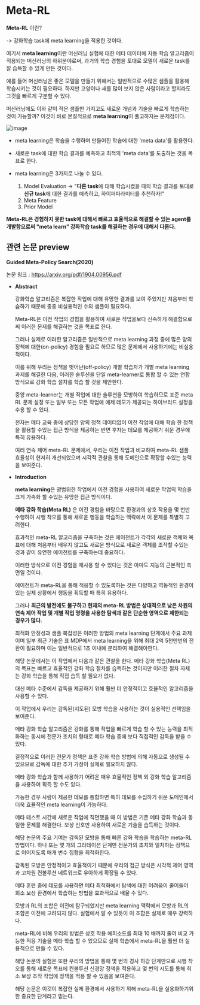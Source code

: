 # Meta-RL # 

**Meta-RL** 이란? 

-> 강화학습 task에 meta learning을 적용한 것이다.

여기서 **meta learning**이란 머신러닝 실험에 대한 메타 데이터에 자동 학습 알고리즘이 적용되는 머신러닝의 하위분야로써, 과거의 학습 경험을 토대로 모델이 새로운 task를 잘 습득할 수 있게 만든 것이다.

예를 들어 머신러닝은 좋은 모델을 만들기 위해서는 일반적으로 수많은 샘플을 활용해 학습시키는 것이 필요하다. 하지만 고양이나 새를 많이 보지 않은 사람이라고 할지라도 그것을 빠르게 구분할 수 있다. 

머신러닝에도 이와 같이 적은 샘플만 가지고도 새로운 개념과 기술을 빠르게 학습하는 것이 가능할까? 이것이 바로 본질적으로 **meta learning**이 풀고하자는 문제점이다.

![image](https://user-images.githubusercontent.com/66320010/117289420-850e2400-aea7-11eb-8e5c-139ecbb19149.png)

- meta learning은 학습을 수행하며 만들어진 학습에 대한 'meta data'를 활용한다.

- 새로운 task에 대한 학습 결과를 예측하고 최적의 'meta data'를 도출하는 것을 목표로 한다.

- meta learning은 3가지로 나눌 수 있다.

  1) Model Evaluation ->  "**다른 task**에 대해 학습시켰을 때의 학습 결과를 토대로 **신규 task**에 대한 결과를 예측하고, 하이퍼파라미터를 추천하자!"
  2) Meta Feature
  3) Prior Model

**Meta-RL은 경험하지 못한 task에 대해서 빠르고 효율적으로 해결할 수 있는 agent를 개발함으로써 "meta learn" 강화학습 task를 해결하는 경우에 대해서 다룬다.**

## 관련 논문 preview ##

**Guided Meta-Policy Search(2020)**   

논문 링크 : https://arxiv.org/pdf/1904.00956.pdf

- **Abstract**

  강화학습 알고리즘은 복잡한 작업에 대해 유망한 결과를 보여 주었지만 처음부터 학습하기 때문에 종종 비실용적인 수의 샘플이 필요하다. 

  Meta-RL은 이전 작업의 경험을 활용하여 새로운 작업을보다 신속하게 해결함으로써 이러한 문제를 해결하는 것을 목표로 한다. 

  그러나 실제로 이러한 알고리즘은 일반적으로 meta learning 과정 중에 많은 양의 정책에 대한(on-policy) 경험을 필요로 하므로 많은 문제에서 사용하기에는 비실용적이다. 

  이를 위해 우리는 정책을 벗어난(off-policy) 개별 학습자가 개별 meta learning 과제를 해결한 다음, 이러한 솔루션을 단일 meta-learner로 통합 할 수 있는 연합 방식으로 강화 학습 절차를 학습 할 것을 제안한다. 

  중앙 meta-learner는 개별 작업에 대한 솔루션을 모방하여 학습하므로 표준 meta RL 문제 설정 또는 일부 또는 모든 작업에 예제 데모가 제공되는 하이브리드 설정을 수용 할 수 있다. 

  전자는 메타 교육 중에 상당한 양의 정책 데이터없이 이전 작업에 대해 학습 한 정책을 활용할 수있는 접근 방식을 제공하는 반면 후자는 데모를 제공하기 쉬운 경우에 특히 유용하다. 

  여러 연속 제어 meta-RL 문제에서, 우리는 이전 작업과 비교하여 meta-RL 샘플 효율성이 현저히 개선되었으며 시각적 관찰을 통해 도메인으로 확장할 수있는 능력을 보여준다. 

- **Introduction**

  **meta learning**은 광범위한 작업에서 이전 경험을 사용하여 새로운 작업의 학습을 크게 가속화 할 수있는 유망한 접근 방식이다. 

  **메타 강화 학습(Meta RL)** 은 이전 경험을 바탕으로 환경과의 상호 작용을 몇 번만 수행하여 시행 착오를 통해 새로운 행동을 학습하는 맥락에서 이 문제를 특별히 고려한다. 

  효과적인 meta-RL 알고리즘을 구축하는 것은 에이전트가 각각의 새로운 객체와 목표에 대해 처음부터 배우지 않고도 새로운 방식으로 새로운 객체를 조작할 수있는 것과 같이 유연한 에이전트를 구축하는데 중요하다. 

  이러한 방식으로 이전 경험을 재사용 할 수 있다는 것은 아마도 지능의 근본적인 측면일 것이다.

  에이전트가 meta-RL을 통해 적응할 수 있도록하는 것은 다양하고 역동적인 환경이 있는 실제 상황에서 행동을 획득할 때 특히 유용하다. 

  그러나 **최근의 발전에도 불구하고 현재의 meta-RL 방법은 상대적으로 낮은 차원의 연속 제어 작업 및 개별 작업 명령을 사용한 탐색과 같은 단순한 영역으로 제한되는 경우가 많다.**  

  최적화 안정성과 샘플 복잡성은 이러한 방법의 meta learning 단계에서 주요 과제이며 일부 최근 기술은 표 MDP에서 meta learning을 위해 최대 2억 5천만번의 전환이 필요하며 이는 일반적으로 1초 이내에 분리하여 해결해야한다. 
  
  해당 논문에서는 이 작업에서 다음과 같은 관찰을 한다. 메타 강화 학습(Meta RL)의 목표는 빠르고 효율적인 강화 학습 절차를 습득하는 것이지만 이러한 절차 자체는 강화 학습을 통해 직접 습득 할 필요가 없다. 

  대신 메타 수준에서 감독을 제공하기 위해 훨씬 더 안정적이고 효율적인 알고리즘을 사용할 수 있다. 

  이 작업에서 우리는 감독된(지도된) 모방 학습을 사용하는 것이 실용적인 선택임을 보여준다. 

  메타 강화 학습 알고리즘은 강화를 통해 작업을 빠르게 학습 할 수 있는 능력을 최적화하는 동시에 전문가 조치의 형태로 메타 학습 중에 보다 직접적인 감독을 받을 수 있다. 

  결정적으로 이러한 전문가 정책은 표준 강화 학습 방법에 의해 자동으로 생성될 수 있으므로 감독에 대한 추가 가정이 실제로 필요하지 않다. 

  메타 강화 학습과 함께 사용하기 어려운 매우 효율적인 정책 외 강화 학습 알고리즘을 사용하여 획득 할 수도 있다. 
  
  가능한 경우 사람이 제공한 데모를 통합하면 특히 데모를 수집하기 쉬운 도메인에서 더욱 효율적인 meta learning이 가능하다. 

  메타 테스트 시간에 새로운 작업에 직면했을 때 이 방법은 기존 메타 강화 학습과 동일한 문제를 해결한다. 보상 신호만 사용하여 새로운 기술을 습득하는 것이다. 

  해당 논문의 주요 기여는 감독된 모방을 통해 빠른 강화 학습을 학습하는 meta-RL 방법이다. 하나 또는 몇 개의 그라데이션 단계만 전문가의 조치와 일치하는 정책으로 이어지도록 매개 변수 집합을 최적화한다. 

  감독된 모방은 안정적이고 효율적이기 때문에 우리의 접근 방식은 시각적 제어 영역과 고차원 컨볼루션 네트워크로 우아하게 확장될 수 있다. 
  
  메타 훈련 중에 데모를 사용하면 메타 최적화에서 탐색에 대한 어려움이 줄어들어 희소 보상 환경에서 학습하는 방법을 효과적으로 배울 수 있다. 

  모방과 RL의 조합은 이전에 탐구되었지만 meta learning 맥락에서 모방과 RL의 조합은 이전에 고려되지 않다. 실험에서 알 수 있듯이 이 조합은 실제로 매우 강력하다. 

  meta-RL에 비해 우리의 방법은 상호 작용 에피소드를 최대 10 배까지 줄여 비교 가능한 적응 기술을 메타 학습 할 수 있으므로 실제 학습에서 meta-RL을 훨씬 더 실용적으로 만들 수 있다.

  해당 논문의 실험은 또한 우리의 방법을 통해 몇 번의 경사 하강 단계만으로 시행 착오를 통해 새로운 목표에 컨볼루션 신경망 정책을 적용하고 몇 번의 시도를 통해 희소 보상 조작 작업에 정책을 적용 할 수 있음을 보여준다. 

  해당 논문은 이것이 복잡한 실제 환경에서 사용하기 위해 meta-RL을 실용화하기위한 중요한 단계라고 믿는다.








